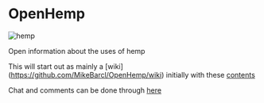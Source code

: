 OpenHemp
========
![hemp](https://github.com/MikeBarcl/OpenHemp/raw/master/images/hemp.jpeg)  
<!---
image from http://www.collective-evolution.com/2013/01/06/hemp-could-the-us-make-it-legal-once-again/
-->


Open information about the uses of hemp

This will start out as mainly a [wiki] (https://github.com/MikeBarcl/OpenHemp/wiki) initially with these [contents](https://github.com/MikeBarcl/OpenHemp/wiki/_pages)  

Chat and comments can be done through [here](https://github.com/MikeBarcl/OpenHemp/issues)
